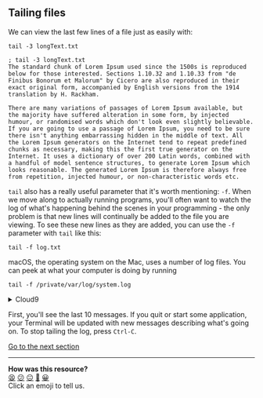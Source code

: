 ## Tailing files
We can view the last few lines of a file just as easily with:

`tail -3 longText.txt`

```shell
; tail -3 longText.txt
The standard chunk of Lorem Ipsum used since the 1500s is reproduced below for those interested. Sections 1.10.32 and 1.10.33 from "de Finibus Bonorum et Malorum" by Cicero are also reproduced in their exact original form, accompanied by English versions from the 1914 translation by H. Rackham.

There are many variations of passages of Lorem Ipsum available, but the majority have suffered alteration in some form, by injected humour, or randomised words which don't look even slightly believable. If you are going to use a passage of Lorem Ipsum, you need to be sure there isn't anything embarrassing hidden in the middle of text. All the Lorem Ipsum generators on the Internet tend to repeat predefined chunks as necessary, making this the first true generator on the Internet. It uses a dictionary of over 200 Latin words, combined with a handful of model sentence structures, to generate Lorem Ipsum which looks reasonable. The generated Lorem Ipsum is therefore always free from repetition, injected humour, or non-characteristic words etc.    
```

`tail` also has a really useful parameter that it's worth mentioning: `-f`. When we move along to actually running programs, you'll often want to watch the log of what's happening behind the scenes in your programming - the only problem is that new lines will continually be added to the file you are viewing. To see these new lines as they are added, you can use the `-f` parameter with `tail` like this:

`tail -f log.txt`

macOS, the operating system on the Mac, uses a number of log files. You can peek at what your computer is doing by running

`tail -f /private/var/log/system.log`

<details>
  <summary>Cloud9</summary>
  
You won't be able to access this system log on your Cloud9 environment.
</details>

First, you'll see the last 10 messages. If you quit or start some application, your Terminal will be updated with new messages describing what's going on. To stop tailing the log, press `Ctrl-C`.

[Go to the next section](./14_getting_help.ed.md)


<!-- BEGIN GENERATED SECTION DO NOT EDIT -->

---

**How was this resource?**  
[😫](https://airtable.com/shrUJ3t7KLMqVRFKR?prefill_Repository=course&prefill_File=foundations/command_line/13_tailing_files.md&prefill_Sentiment=😫) [😕](https://airtable.com/shrUJ3t7KLMqVRFKR?prefill_Repository=course&prefill_File=foundations/command_line/13_tailing_files.md&prefill_Sentiment=😕) [😐](https://airtable.com/shrUJ3t7KLMqVRFKR?prefill_Repository=course&prefill_File=foundations/command_line/13_tailing_files.md&prefill_Sentiment=😐) [🙂](https://airtable.com/shrUJ3t7KLMqVRFKR?prefill_Repository=course&prefill_File=foundations/command_line/13_tailing_files.md&prefill_Sentiment=🙂) [😀](https://airtable.com/shrUJ3t7KLMqVRFKR?prefill_Repository=course&prefill_File=foundations/command_line/13_tailing_files.md&prefill_Sentiment=😀)  
Click an emoji to tell us.

<!-- END GENERATED SECTION DO NOT EDIT -->
